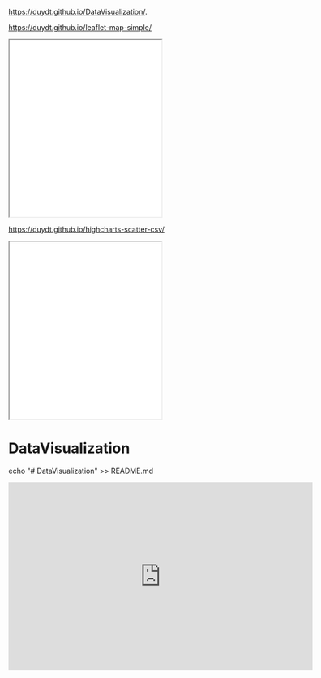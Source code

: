 https://duydt.github.io/DataVisualization/.

https://duydt.github.io/leaflet-map-simple/

<iframe src=”https://duydt.github.io/leaflet-map-simple/” width=”90%” height=350></iframe>

https://duydt.github.io/highcharts-scatter-csv/

<iframe src=”https://duydt.github.io/highcharts-scatter-csv/” width=”90%” height=350></iframe>

# DataVisualization
echo "# DataVisualization" >> README.md
<iframe width="600" height="371" seamless frameborder="0" scrolling="no" src="https://docs.google.com/spreadsheets/d/1EZj-KiSQyjWLp4Sx7n68bfVo0xwwodfdxO0hq9H62eE/pubchart?oid=563412886&amp;format=interactive"></iframe>
